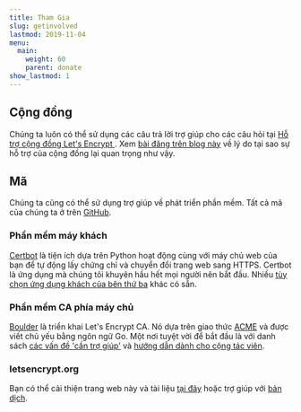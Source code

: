 ```yaml
---
title: Tham Gia
slug: getinvolved
lastmod: 2019-11-04
menu:
  main:
    weight: 60
    parent: donate
show_lastmod: 1
---
```



## Cộng đồng

Chúng ta luôn có thể sử dụng các câu trả lời trợ giúp cho các câu hỏi tại [ Hỗ trợ cộng đồng Let's Encrypt ](https://community.letsencrypt.org/). Xem [bài đăng trên blog này](/2015/08/13/lets-encrypt-community-support.html) về lý do tại sao sự hỗ trợ của cộng đồng lại quan trọng như vậy.

## Mã

Chúng ta cũng có thể sử dụng trợ giúp về phát triển phần mềm. Tất cả mã của chúng ta ở trên [GitHub](https://github.com/letsencrypt/).

### Phần mềm máy khách

[Certbot](https://github.com/certbot/certbot) là tiện ích dựa trên Python hoạt động cùng với máy chủ web của bạn để tự động lấy chứng chỉ và chuyển đổi trang web sang HTTPS. Certbot là ứng dụng mà chúng tôi khuyên hầu hết mọi người nên bắt đầu. Nhiều [tùy chọn ứng dụng khách của bên thứ ba](/docs/client-options) khác có sẵn.

### Phần mềm CA phía máy chủ

[Boulder](https://github.com/letsencrypt/boulder) là triển khai Let's Encrypt CA. Nó dựa trên giao thức [ACME](https://tools.ietf.org/html/rfc8555) và được viết chủ yếu bằng ngôn ngữ Go. Một nơi tuyệt vời để bắt đầu là với danh sách [các vấn đề 'cần trợ giúp'](https://github.com/letsencrypt/boulder/labels/help%20wanted) và [hướng dẫn dành cho cộng tác viên](https://github.com/letsencrypt/boulder/blob/master/CONTRIBUTING.md).

### letsencrypt.org

Bạn có thể cải thiện trang web này và tài liệu [tại đây](https://github.com/letsencrypt/website) hoặc trợ giúp với [bản dịch](https://crowdin.com/project/lets-encrypt-website).
